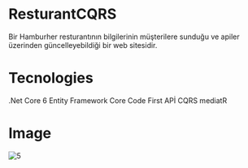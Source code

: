 # ResturantCQRS
Bir Hamburher resturantının bilgilerinin müşterilere sunduğu ve apiler üzerinden güncelleyebildiği bir web sitesidir. <br>
# Tecnologies
.Net Core 6
Entity Framework Core
Code First
APİ
CQRS
mediatR
# Image
![5](https://github.com/sabrisimsek57/ResturantCQRS/assets/115737435/b006b403-f3c4-46a0-be27-e559380a5649)
